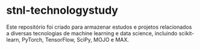 # stnl-technologystudy
Este repositório foi criado para armazenar estudos e projetos relacionados a diversas tecnologias de machine learning e data science, incluindo scikit-learn, PyTorch, TensorFlow, SciPy, MOJO e MAX.
